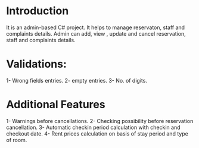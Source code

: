 # Introduction
It is an admin-based C# project. It helps to manage reservaton, staff and complaints details. Admin can add, view , update and cancel reservation, staff and complaints details.

Validations:
===========
1- Wrong fields entries.
2- empty entries.
3- No. of digits.

Additional Features
====================

1- Warnings before cancellations.
2- Checking possibility before reservation cancellation.
3- Automatic checkin period calculation with checkin and checkout date.
4- Rent prices calculation on basis of stay period and type of room.
